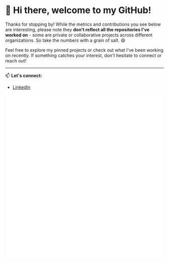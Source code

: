 # 👋 Hi there, welcome to my GitHub!

Thanks for stopping by!
While the metrics and contributions you see below are interesting, please note they **don't reflect all the repositories I've worked on** - some are private or collaborative projects across different organizations. So take the numbers with a grain of salt. 😄

Feel free to explore my pinned projects or check out what I've been working on recently. If something catches your interest, don't hesitate to connect or reach out!

---

📫 **Let's connect:**  
- [LinkedIn](https://www.linkedin.com/in/julien-laurent-widmer/)

![My Languages](./github-metrics.svg)




<!--
**TrueJu/TrueJu** is a ✨ _special_ ✨ repository because its `README.md` (this file) appears on your GitHub profile.

Here are some ideas to get you started:

- 🔭 I’m currently working on ...
- 🌱 I’m currently learning ...
- 👯 I’m looking to collaborate on ...
- 🤔 I’m looking for help with ...
- 💬 Ask me about ...
- 📫 How to reach me: ...
- 😄 Pronouns: ...
- ⚡ Fun fact: ...
-->
